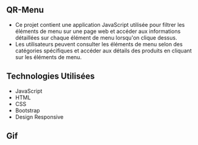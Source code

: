 ## QR-Menu
- Ce projet contient une application JavaScript utilisée pour filtrer les éléments de menu sur une page web et accéder aux informations détaillées sur chaque élément de menu lorsqu'on clique dessus. 
- Les utilisateurs peuvent consulter les éléments de menu selon des catégories spécifiques et accéder aux détails des produits en cliquant sur les éléments de menu.

## Technologies Utilisées
- JavaScript
- HTML
- CSS
- Bootstrap
- Design Responsive

## Gif
